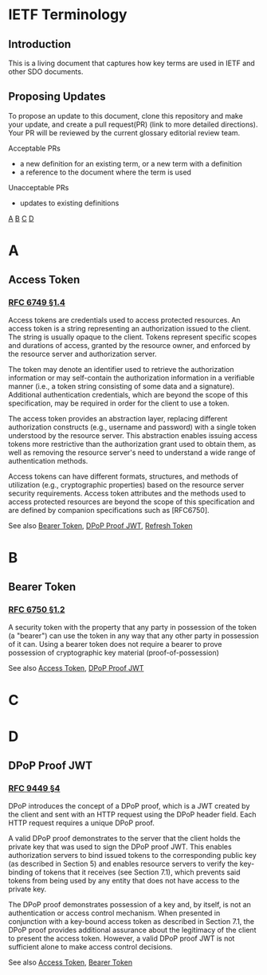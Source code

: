 # IETF Terminology

## Introduction

This is a living document that captures how key terms are used in IETF and other SDO documents. 

## Proposing Updates

To propose an update to this document, clone this repository and make your update, and create a pull request(PR) (link to more detailed directions). Your PR will be reviewed by the current glossary editorial review team. 

Acceptable PRs
- a new definition for an existing term, or a new term with a definition
- a reference to the document where the term is used

Unacceptable PRs
- updates to existing definitions

[A](#A) [B](#B) [C](#C) [D](#D)

# A

## Access Token
### [RFC 6749 §1.4](https://www.rfc-editor.org/rfc/rfc6749#section-1.4)  

Access tokens are credentials used to access protected resources.  An
access token is a string representing an authorization issued to the
client.  The string is usually opaque to the client.  Tokens
represent specific scopes and durations of access, granted by the
resource owner, and enforced by the resource server and authorization
server.

The token may denote an identifier used to retrieve the authorization
information or may self-contain the authorization information in a
verifiable manner (i.e., a token string consisting of some data and a
signature).  Additional authentication credentials, which are beyond
the scope of this specification, may be required in order for the
client to use a token.

The access token provides an abstraction layer, replacing different
authorization constructs (e.g., username and password) with a single
token understood by the resource server.  This abstraction enables
issuing access tokens more restrictive than the authorization grant
used to obtain them, as well as removing the resource server's need
to understand a wide range of authentication methods.

Access tokens can have different formats, structures, and methods of
utilization (e.g., cryptographic properties) based on the resource
server security requirements.  Access token attributes and the
methods used to access protected resources are beyond the scope of
this specification and are defined by companion specifications such
as [RFC6750].

See also [Bearer Token](#Bearer_Token), [DPoP Proof JWT](#DPoP_Proof), [Refresh Token](#Refresh_Token)
# B

## Bearer Token

### [RFC 6750 §1.2](https://www.rfc-editor.org/rfc/rfc6750.html#section-1.2) 

A security token with the property that any party in possession of the token (a "bearer") can use the token in any way that any other
party in possession of it can.  Using a bearer token does not
require a bearer to prove possession of cryptographic key material (proof-of-possession)

See also [Access Token](#Access_Token), [DPoP Proof JWT](#DPoP_Proof)
# C

# D

## DPoP Proof JWT
### [RFC 9449 §4](https://www.rfc-editor.org/rfc/rfc9449.html#name-dpop-proof-jwts)
DPoP introduces the concept of a DPoP proof, which is a JWT created by the client and sent with an HTTP request using the DPoP header field. Each HTTP request requires a unique DPoP proof.

A valid DPoP proof demonstrates to the server that the client holds the private key that was used to sign the DPoP proof JWT. This enables authorization servers to bind issued tokens to the corresponding public key (as described in Section 5) and enables resource servers to verify the key-binding of tokens that it receives (see Section 7.1), which prevents said tokens from being used by any entity that does not have access to the private key.

The DPoP proof demonstrates possession of a key and, by itself, is not an authentication or access control mechanism. When presented in conjunction with a key-bound access token as described in Section 7.1, the DPoP proof provides additional assurance about the legitimacy of the client to present the access token. However, a valid DPoP proof JWT is not sufficient alone to make access control decisions.

See also [Access Token](#Access_Token), [Bearer Token](#Bearer_Token)